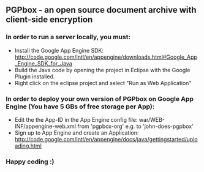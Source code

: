 ## PGPbox - an open source document archive with client-side encryption

### In order to run a server locally, you must:
  + Install the Google App Engine SDK: http://code.google.com/intl/en/appengine/downloads.html#Google_App_Engine_SDK_for_Java
  + Build the Java code by opening the project in Eclipse with the Google Plugin installed.
  + Right click on the eclipse project and select "Run as Web Application"

### In order to deploy your own version of PGPbox on Google App Engine (You have 5 GBs of free storage per App):
  +  Edit the the App-ID in the App Engine config file:
      war/WEB-INF/appengine-web.xml
      from '<application>pgpbox-org</application>' e.g. to '<application>john-does-pgpbox</application>'
  +  Sign up to App Engine and create an Application:
      http://code.google.com/intl/en/appengine/docs/java/gettingstarted/uploading.html
    
### Happy coding :)

